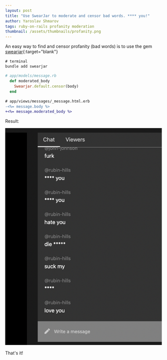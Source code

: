 ```yaml
---
layout: post
title: "Use SwearJar to moderate and censor bad words. **** you!"
author: Yaroslav Shmarov
tags: ruby-on-rails profanity moderation
thumbnail: /assets/thumbnails/profanity.png
---
```


An easy way to find and censor profanity (bad words) is to use the gem [swearjar](https://github.com/joshbuddy/swearjar){:target="blank"}

```shell
# terminal
bundle add swearjar
```

```ruby
# app/models/message.rb
  def moderated_body
    Swearjar.default.censor(body)
  end
```

```diff
# app/views/messages/_message.html.erb
-<%= message.body %>
+<%= message.moderated_body %>
```

Result:

![swearjar-profanity-filter](/assets/images/swearjar-profanity-filter.png)

That's it!
